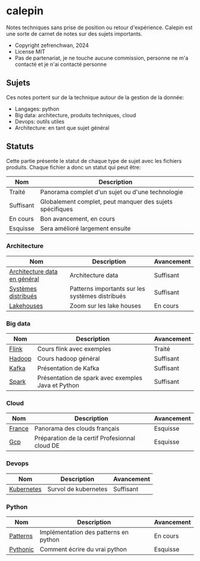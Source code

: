 # calepin

Notes techniques sans prise de position ou retour d'expérience. 
Calepin est une sorte de carnet de notes sur des sujets importants. 



* Copyright zefrenchwan, 2024
* License MIT 
* Pas de partenariat, je ne touche aucune commission, personne ne m'a contacté et je n'ai contacté personne 


## Sujets 

Ces notes portent sur de la technique autour de la gestion de la donnée:
* Langages: python
* Big data: architecture, produits techniques, cloud 
* Devops: outils utiles 
* Architecture: en tant que sujet général

## Statuts 

Cette partie présente le statut de chaque type de sujet avec les fichiers produits. 
Chaque fichier a donc un statut qui peut être: 

| Nom | Description |
|----------|----------|
| Traité | Panorama complet d'un sujet ou d'une technologie |
| Suffisant | Globalement complet, peut manquer des sujets spécifiques |
| En cours | Bon avancement, en cours |
| Esquisse | Sera amélioré largement ensuite |

### Architecture

| Nom | Description | Avancement |
|-----------|----------|----------|
| [Architecture data en général](https://github.com/zefrenchwan/calepin/blob/main/architecture/data.md) | Architecture data | Suffisant |
| [Systèmes distribués](https://github.com/zefrenchwan/calepin/blob/main/architecture/systemes_distribues.md) | Patterns importants sur les systèmes distribués | Suffisant |
| [Lakehouses](https://github.com/zefrenchwan/calepin/blob/main/architecture/lakehouses.md)| Zoom sur les lake houses | En cours |

### Big data 

| Nom | Description | Avancement |
|-----------|----------|----------|
| [Flink](https://github.com/zefrenchwan/calepin/blob/main/bigdata/flink.md) | Cours flink avec exemples | Traité |
| [Hadoop](https://github.com/zefrenchwan/calepin/blob/main/bigdata/hadoop.md) | Cours hadoop général | Suffisant |
| [Kafka](https://github.com/zefrenchwan/calepin/blob/main/bigdata/kafka.md) | Présentation de Kafka | Suffisant |
| [Spark](https://github.com/zefrenchwan/calepin/blob/main/bigdata/spark.md) | Présentation de spark avec exemples Java et Python | Suffisant |


### Cloud 

| Nom | Description | Avancement |
|-----------|----------|----------|
| [France](https://github.com/zefrenchwan/calepin/blob/main/cloud/france.md) | Panorama des clouds français | Esquisse |
| [Gcp](https://github.com/zefrenchwan/calepin/tree/main/cloud/gcp) | Préparation de la certif Profesionnal cloud DE | Esquisse |

### Devops 


| Nom | Description | Avancement |
|-----------|----------|----------|
| [Kubernetes](https://github.com/zefrenchwan/calepin/blob/main/devops/kubernetes.md) | Survol de kubernetes | Suffisant |

### Python 

| Nom | Description | Avancement |
|-----------|----------|----------|
| [Patterns](https://github.com/zefrenchwan/calepin/blob/main/python/patterns.md) | Implémentation des patterns en python | En cours |
| [Pythonic](https://github.com/zefrenchwan/calepin/blob/main/python/pythonic.md) | Comment écrire du vrai python | Esquisse |
